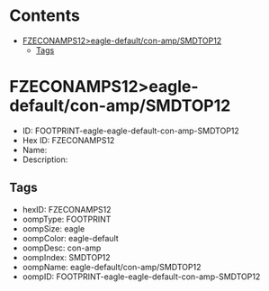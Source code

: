 



Contents
========

* [FZECONAMPS12>eagle-default/con-amp/SMDTOP12](#fzeconamps12eagle-defaultcon-ampsmdtop12)
	* [Tags](#tags)

# FZECONAMPS12>eagle-default/con-amp/SMDTOP12

- ID: FOOTPRINT-eagle-eagle-default-con-amp-SMDTOP12
- Hex ID: FZECONAMPS12
- Name: 
- Description: 

## Tags

- hexID: FZECONAMPS12
- oompType: FOOTPRINT
- oompSize: eagle
- oompColor: eagle-default
- oompDesc: con-amp
- oompIndex: SMDTOP12
- oompName: eagle-default/con-amp/SMDTOP12
- oompID: FOOTPRINT-eagle-eagle-default-con-amp-SMDTOP12
